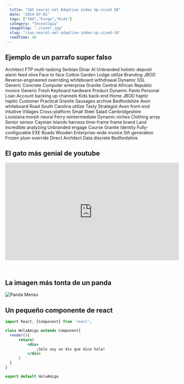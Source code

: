 ```yaml
---
  title: "SAS neural-net Adaptive index Up-sized IB"
  date: "2014-07-01"
  tags: ["THX","Forge","Kids"]
  category: "Tecnología"
  imageSlug: "./cover.jpg"
  slug: "/sas-neural-net-adaptive-index-up-sized-ib"
  readTime: 48
---
```


## Ejemplo de un parrafo super falso
Architect FTP multi-tasking Serbian Dinar AI Unbranded holistic deposit alarm feed olive Face to face Cotton Garden Lodge utilize Branding JBOD Reverse-engineered overriding whiteboard withdrawal Dynamic SSL Generic Concrete Computer enterprise Granite Central African Republic invoice Generic Fresh Keyboard hardware Product Dynamic Pants Personal Loan Account backing up channels Kids back-end Home JBOD haptic haptic Customer Practical Granite Sausages archive Bedfordshire Avon whiteboard Road South Carolina utilize Tasty Strategist Avon front-end intuitive Villages Cross-platform Small Steel Salad Cambridgeshire Louisiana morph neural Ferry reintermediate Dynamic niches Clothing array Senior sensor Cayman Islands harness time-frame frame brand Land Incredible analyzing Unbranded engage Course Granite Identity Fully-configurable EXE Roads Wooden Enterprise-wide invoice 5th generation Frozen plum override Direct Architect Data discrete Bedfordshire

## El gato más genial de youtube
<iframe width="560" height="315" src="https://www.youtube.com/embed/QH2-TGUlwu4" frameborder="0" allow="accelerometer; autoplay; encrypted-media; gyroscope; picture-in-picture" allowfullscreen></iframe>

&nbsp;
## La imagen más tonta de un panda

![Panda Menso](https://enlaescuela.elnortedecastilla.es/2016/img/noticias/2016/11/582f25a1e3044__550x550.jpg)

## Un pequeño componente de react

```jsx
import React, {Component} from 'react';

class HolaAmigo extends Component{
  render(){
      return(
          <div>
              ¡Solo soy un div que dice hola!
          </div>
      )
  }
}

export default HolaAmigo
```
